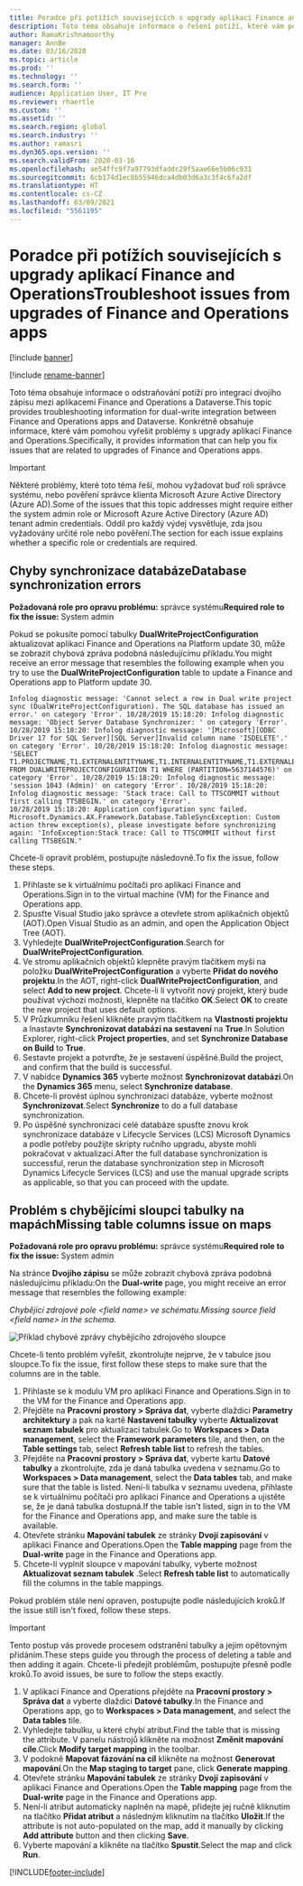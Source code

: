 ```yaml
---
title: Poradce při potížích souvisejících s upgrady aplikací Finance and Operations
description: Toto téma obsahuje informace o řešení potíží, které vám pomohou vyřešit problémy s upgrady aplikací Finance and Operations.
author: RamaKrishnamoorthy
manager: AnnBe
ms.date: 03/16/2020
ms.topic: article
ms.prod: ''
ms.technology: ''
ms.search.form: ''
audience: Application User, IT Pro
ms.reviewer: rhaertle
ms.custom: ''
ms.assetid: ''
ms.search.region: global
ms.search.industry: ''
ms.author: ramasri
ms.dyn365.ops.version: ''
ms.search.validFrom: 2020-03-16
ms.openlocfilehash: ae54ffc9f7a97793dfaddc29f5aae66e5b06c931
ms.sourcegitcommit: 6cb174d1ec8b55946dca4db03d6a3c3f4c6fa2df
ms.translationtype: HT
ms.contentlocale: cs-CZ
ms.lasthandoff: 03/09/2021
ms.locfileid: "5561195"
---
```

# <a name="troubleshoot-issues-from-upgrades-of-finance-and-operations-apps"></a><span data-ttu-id="067b7-103">Poradce při potížích souvisejících s upgrady aplikací Finance and Operations</span><span class="sxs-lookup"><span data-stu-id="067b7-103">Troubleshoot issues from upgrades of Finance and Operations apps</span></span>

[!include [banner](../../includes/banner.md)]

[!include [rename-banner](~/includes/cc-data-platform-banner.md)]



<span data-ttu-id="067b7-104">Toto téma obsahuje informace o odstraňování potíží pro integrací dvojího zápisu mezi aplikacemi Finance and Operations a Dataverse.</span><span class="sxs-lookup"><span data-stu-id="067b7-104">This topic provides troubleshooting information for dual-write integration between Finance and Operations apps and Dataverse.</span></span> <span data-ttu-id="067b7-105">Konkrétně obsahuje informace, které vám pomohou vyřešit problémy s upgrady aplikací Finance and Operations.</span><span class="sxs-lookup"><span data-stu-id="067b7-105">Specifically, it provides information that can help you fix issues that are related to upgrades of Finance and Operations apps.</span></span>

> [!IMPORTANT]
> <span data-ttu-id="067b7-106">Některé problémy, které toto téma řeší, mohou vyžadovat buď roli správce systému, nebo pověření správce klienta Microsoft Azure Active Directory (Azure AD).</span><span class="sxs-lookup"><span data-stu-id="067b7-106">Some of the issues that this topic addresses might require either the system admin role or Microsoft Azure Active Directory (Azure AD) tenant admin credentials.</span></span> <span data-ttu-id="067b7-107">Oddíl pro každý výdej vysvětluje, zda jsou vyžadovány určité role nebo pověření.</span><span class="sxs-lookup"><span data-stu-id="067b7-107">The section for each issue explains whether a specific role or credentials are required.</span></span>

## <a name="database-synchronization-errors"></a><span data-ttu-id="067b7-108">Chyby synchronizace databáze</span><span class="sxs-lookup"><span data-stu-id="067b7-108">Database synchronization errors</span></span>

<span data-ttu-id="067b7-109">**Požadovaná role pro opravu problému:** správce systému</span><span class="sxs-lookup"><span data-stu-id="067b7-109">**Required role to fix the issue:** System admin</span></span>

<span data-ttu-id="067b7-110">Pokud se pokusíte pomocí tabulky **DualWriteProjectConfiguration** aktualizovat aplikaci Finance and Operations na Platform update 30, může se zobrazit chybová zpráva podobná následujícímu příkladu.</span><span class="sxs-lookup"><span data-stu-id="067b7-110">You might receive an error message that resembles the following example when you try to use the **DualWriteProjectConfiguration** table to update a Finance and Operations app to Platform update 30.</span></span>

```console
Infolog diagnostic message: 'Cannot select a row in Dual write project sync (DualWriteProjectConfiguration). The SQL database has issued an error.' on category 'Error'. 10/28/2019 15:18:20: Infolog diagnostic message: 'Object Server Database Synchronizer: ' on category 'Error'. 10/28/2019 15:18:20: Infolog diagnostic message: '[Microsoft][ODBC Driver 17 for SQL Server][SQL Server]Invalid column name 'ISDELETE'.' on category 'Error'. 10/28/2019 15:18:20: Infolog diagnostic message: 'SELECT T1.PROJECTNAME,T1.EXTERNALENTITYNAME,T1.INTERNALENTITYNAME,T1.EXTERNALENVIRONMENTURL,T1.STATUS,T1.ENABLEBATCHLOOKUP,T1.PARTITIONMAP,T1.QUERYFILTEREXPRESSION,T1.INTEGRATIONKEY,T1.ISDELETE,T1.ISDEBUGMODE,T1.RECVERSION,T1.PARTITION,T1.RECID FROM DUALWRITEPROJECTCONFIGURATION T1 WHERE (PARTITION=5637144576)' on category 'Error'. 10/28/2019 15:18:20: Infolog diagnostic message: 'session 1043 (Admin)' on category 'Error'. 10/28/2019 15:18:20: Infolog diagnostic message: 'Stack trace: Call to TTSCOMMIT without first calling TTSBEGIN.' on category 'Error'.
10/28/2019 15:18:20: Application configuration sync failed.
Microsoft.Dynamics.AX.Framework.Database.TableSyncException: Custom action threw exception(s), please investigate before synchronizing again: 'InfoException:Stack trace: Call to TTSCOMMIT without first calling TTSBEGIN."
```

<span data-ttu-id="067b7-111">Chcete-li opravit problém, postupujte následovně.</span><span class="sxs-lookup"><span data-stu-id="067b7-111">To fix the issue, follow these steps.</span></span>

1. <span data-ttu-id="067b7-112">Přihlaste se k virtuálnímu počítači pro aplikaci Finance and Operations.</span><span class="sxs-lookup"><span data-stu-id="067b7-112">Sign in to the virtual machine (VM) for the Finance and Operations app.</span></span>
2. <span data-ttu-id="067b7-113">Spusťte Visual Studio jako správce a otevřete strom aplikačních objektů (AOT).</span><span class="sxs-lookup"><span data-stu-id="067b7-113">Open Visual Studio as an admin, and open the Application Object Tree (AOT).</span></span>
3. <span data-ttu-id="067b7-114">Vyhledejte **DualWriteProjectConfiguration**.</span><span class="sxs-lookup"><span data-stu-id="067b7-114">Search for **DualWriteProjectConfiguration**.</span></span>
4. <span data-ttu-id="067b7-115">Ve stromu aplikačních objektů klepněte pravým tlačítkem myši na položku **DualWriteProjectConfiguration** a vyberte **Přidat do nového projektu**.</span><span class="sxs-lookup"><span data-stu-id="067b7-115">In the AOT, right-click **DualWriteProjectConfiguration**, and select **Add to new project**.</span></span> <span data-ttu-id="067b7-116">Chcete-li li vytvořit nový projekt, který bude používat výchozí možnosti, klepněte na tlačítko **OK**.</span><span class="sxs-lookup"><span data-stu-id="067b7-116">Select **OK** to create the new project that uses default options.</span></span>
5. <span data-ttu-id="067b7-117">V Průzkumníku řešení klikněte pravým tlačítkem na **Vlastnosti projektu** a lnastavte **Synchronizovat databázi na sestavení** na **True**.</span><span class="sxs-lookup"><span data-stu-id="067b7-117">In Solution Explorer, right-click **Project properties**, and set **Synchronize Database on Build** to **True**.</span></span>
6. <span data-ttu-id="067b7-118">Sestavte projekt a potvrďte, že je sestavení úspěšné.</span><span class="sxs-lookup"><span data-stu-id="067b7-118">Build the project, and confirm that the build is successful.</span></span>
7. <span data-ttu-id="067b7-119">V nabídce **Dynamics 365** vyberte možnost **Synchronizovat databázi**.</span><span class="sxs-lookup"><span data-stu-id="067b7-119">On the **Dynamics 365** menu, select **Synchronize database**.</span></span>
8. <span data-ttu-id="067b7-120">Chcete-li provést úplnou synchronizaci databáze, vyberte možnost **Synchronizovat**.</span><span class="sxs-lookup"><span data-stu-id="067b7-120">Select **Synchronize** to do a full database synchronization.</span></span>
9. <span data-ttu-id="067b7-121">Po úspěšné synchronizaci celé databáze spusťte znovu krok synchronizace databáze v Lifecycle Services (LCS) Microsoft Dynamics a podle potřeby použijte skripty ručního upgradu, abyste mohli pokračovat v aktualizaci.</span><span class="sxs-lookup"><span data-stu-id="067b7-121">After the full database synchronization is successful, rerun the database synchronization step in Microsoft Dynamics Lifecycle Services (LCS) and use the manual upgrade scripts as applicable, so that you can proceed with the update.</span></span>

## <a name="missing-table-columns-issue-on-maps"></a><span data-ttu-id="067b7-122">Problém s chybějícími sloupci tabulky na mapách</span><span class="sxs-lookup"><span data-stu-id="067b7-122">Missing table columns issue on maps</span></span>

<span data-ttu-id="067b7-123">**Požadovaná role pro opravu problému:** správce systému</span><span class="sxs-lookup"><span data-stu-id="067b7-123">**Required role to fix the issue:** System admin</span></span>

<span data-ttu-id="067b7-124">Na stránce **Dvojího zápisu** se může zobrazit chybová zpráva podobná následujícímu příkladu:</span><span class="sxs-lookup"><span data-stu-id="067b7-124">On the **Dual-write** page, you might receive an error message that resembles the following example:</span></span>

<span data-ttu-id="067b7-125">*Chybějící zdrojové pole \<field name\> ve schématu.*</span><span class="sxs-lookup"><span data-stu-id="067b7-125">*Missing source field \<field name\> in the schema.*</span></span>

![Příklad chybové zprávy chybějícího zdrojového sloupce](media/error_missing_field.png)

<span data-ttu-id="067b7-127">Chcete-li tento problém vyřešit, zkontrolujte nejprve, že v tabulce jsou sloupce.</span><span class="sxs-lookup"><span data-stu-id="067b7-127">To fix the issue, first follow these steps to make sure that the columns are in the table.</span></span>

1. <span data-ttu-id="067b7-128">Přihlaste se k modulu VM pro aplikaci Finance and Operations.</span><span class="sxs-lookup"><span data-stu-id="067b7-128">Sign in to the VM for the Finance and Operations app.</span></span>
2. <span data-ttu-id="067b7-129">Přejděte na **Pracovní prostory \> Správa dat**, vyberte dlaždici **Parametry architektury** a pak na kartě **Nastavení tabulky** vyberte **Aktualizovat seznam tabulek** pro aktualizaci tabulek.</span><span class="sxs-lookup"><span data-stu-id="067b7-129">Go to **Workspaces \> Data management**, select the **Framework parameters** tile, and then, on the **Table settings** tab, select **Refresh table list** to refresh the tables.</span></span>
3. <span data-ttu-id="067b7-130">Přejděte na **Pracovní prostory \> Správa dat**, vyberte kartu **Datové tabulky** a zkontrolujte, zda je daná tabulka uvedena v seznamu.</span><span class="sxs-lookup"><span data-stu-id="067b7-130">Go to **Workspaces \> Data management**, select the **Data tables** tab, and make sure that the table is listed.</span></span> <span data-ttu-id="067b7-131">Není-li tabulka v seznamu uvedena, přihlaste se k virtuálnímu počítači pro aplikaci Finance and Operations a ujistěte se, že je daná tabulka dostupná.</span><span class="sxs-lookup"><span data-stu-id="067b7-131">If the table isn't listed, sign in to the VM for the Finance and Operations app, and make sure the table is available.</span></span>
4. <span data-ttu-id="067b7-132">Otevřete stránku **Mapování tabulek** ze stránky **Dvojí zapisování** v aplikaci Finance and Operations.</span><span class="sxs-lookup"><span data-stu-id="067b7-132">Open the **Table mapping** page from the **Dual-write** page in the Finance and Operations app.</span></span>
5. <span data-ttu-id="067b7-133">Chcete-li vyplnit sloupce v mapování tabulky, vyberte možnost **Aktualizovat seznam tabulek** .</span><span class="sxs-lookup"><span data-stu-id="067b7-133">Select **Refresh table list** to automatically fill the columns in the table mappings.</span></span>

<span data-ttu-id="067b7-134">Pokud problém stále není opraven, postupujte podle následujících kroků.</span><span class="sxs-lookup"><span data-stu-id="067b7-134">If the issue still isn't fixed, follow these steps.</span></span>

> [!IMPORTANT]
> <span data-ttu-id="067b7-135">Tento postup vás provede procesem odstranění tabulky a jejím opětovným přidáním.</span><span class="sxs-lookup"><span data-stu-id="067b7-135">These steps guide you through the process of deleting a table and then adding it again.</span></span> <span data-ttu-id="067b7-136">Chcete-li předejít problémům, postupujte přesně podle kroků.</span><span class="sxs-lookup"><span data-stu-id="067b7-136">To avoid issues, be sure to follow the steps exactly.</span></span>

1. <span data-ttu-id="067b7-137">V aplikaci Finance and Operations přejděte na **Pracovní prostory \> Správa dat** a vyberte dlaždici **Datové tabulky**.</span><span class="sxs-lookup"><span data-stu-id="067b7-137">In the Finance and Operations app, go to **Workspaces \> Data management**, and select the **Data tables** tile.</span></span>
2. <span data-ttu-id="067b7-138">Vyhledejte tabulku, u které chybí atribut.</span><span class="sxs-lookup"><span data-stu-id="067b7-138">Find the table that is missing the attribute.</span></span> <span data-ttu-id="067b7-139">V panelu nástrojů klikněte na možnost **Změnit mapování cíle**.</span><span class="sxs-lookup"><span data-stu-id="067b7-139">Click **Modify target mapping** in the toolbar.</span></span>
3. <span data-ttu-id="067b7-140">V podokně **Mapovat fázování na cíl** klikněte na možnost **Generovat mapování**.</span><span class="sxs-lookup"><span data-stu-id="067b7-140">On the **Map staging to target** pane, click **Generate mapping**.</span></span>
4. <span data-ttu-id="067b7-141">Otevřete stránku **Mapování tabulek** ze stránky **Dvojí zapisování** v aplikaci Finance and Operations.</span><span class="sxs-lookup"><span data-stu-id="067b7-141">Open the **Table mapping** page from the **Dual-write** page in the Finance and Operations app.</span></span>
5. <span data-ttu-id="067b7-142">Není-li atribut automaticky naplněn na mapě, přidejte jej ručně kliknutím na tlačítko **Přidat atribut** a následným kliknutím na tlačítko **Uložit**.</span><span class="sxs-lookup"><span data-stu-id="067b7-142">If the attribute is not auto-populated on the map, add it manually by clicking **Add attribute** button and then clicking **Save**.</span></span> 
6. <span data-ttu-id="067b7-143">Vyberte mapování a klikněte na tlačítko **Spustit**.</span><span class="sxs-lookup"><span data-stu-id="067b7-143">Select the map and click **Run**.</span></span>


[!INCLUDE[footer-include](../../../../includes/footer-banner.md)]